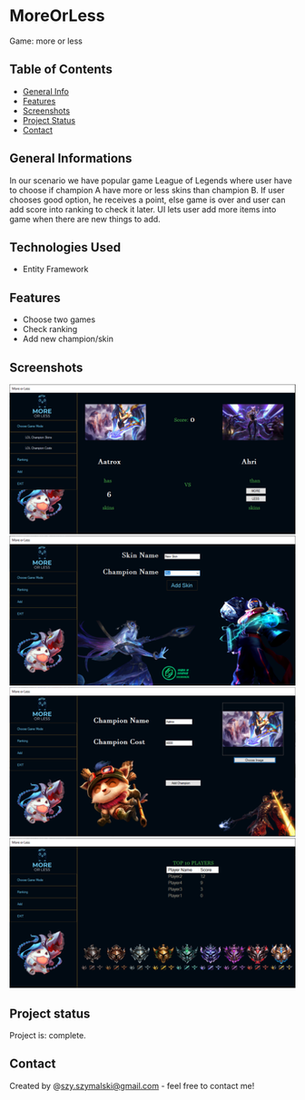 # MoreOrLess
Game: more or less
## Table of Contents
* [General Info](#general-informations)
* [Features](#features)
* [Screenshots](#screenshots)
* [Project Status](#project-status)
* [Contact](#contact)
## General Informations
In our scenario we have popular game League of Legends where user have to choose if champion A have more or less skins than champion B. If user chooses good option, he receives a point, else game is over and user can add score into ranking to check it later. UI lets user add more items into game when there are new things to add.
## Technologies Used
- Entity Framework
## Features
- Choose two games
- Check ranking
- Add new champion/skin
## Screenshots
![Start](./img/4.png)
![CheckRanking](./img/3.png)
![AddChampion](./img/1.png)
![AddSkin](./img/2.png)
## Project status
Project is: complete.
## Contact
Created by @szy.szymalski@gmail.com - feel free to contact me!

